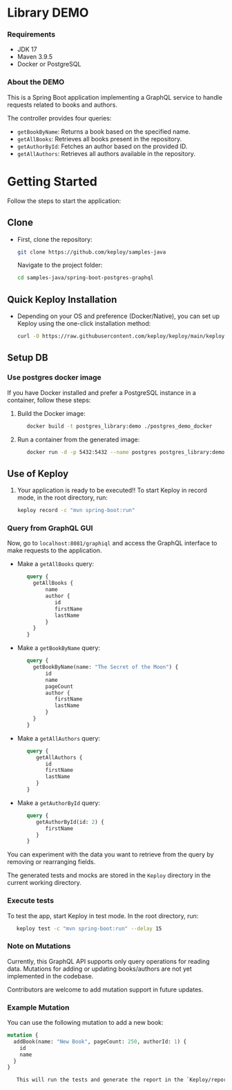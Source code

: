 # Library DEMO

### Requirements

- JDK 17
- Maven 3.9.5
- Docker or PostgreSQL

### About the DEMO

This is a Spring Boot application implementing a GraphQL service to handle requests related to books and authors.

The controller provides four queries:

- `getBookByName`: Returns a book based on the specified name.
- `getAllBooks`: Retrieves all books present in the repository.
- `getAuthorById`: Fetches an author based on the provided ID.
- `getAllAuthors`: Retrieves all authors available in the repository.

# Getting Started

Follow the steps to start the application:

## Clone
- First, clone the repository:

   ```bash
   git clone https://github.com/keploy/samples-java
   ```
  Navigate to the project folder:

   ```bash
   cd samples-java/spring-boot-postgres-graphql
   ```

## Quick Keploy Installation

- Depending on your OS and preference (Docker/Native), you can set up Keploy using the one-click installation method:
   ```bash
   curl -O https://raw.githubusercontent.com/keploy/keploy/main/keploy.sh && source keploy.sh
   ```

## Setup DB

### Use postgres docker image

If you have Docker installed and prefer a PostgreSQL instance in a container, follow these steps:
1. Build the Docker image:

    ```bash
       docker build -t postgres_library:demo ./postgres_demo_docker
    ```
   
2. Run a container from the generated image:

    ```bash
       docker run -d -p 5432:5432 --name postgres postgres_library:demo
    ```

## Use of Keploy

1. Your application is ready to be executed!!
   To start Keploy in record mode, in the root directory, run:

   ```bash
   keploy record -c "mvn spring-boot:run"
   ```

### Query from GraphQL GUI

Now, go to `localhost:8081/graphiql` and access the GraphQL interface to make requests to the application.
   - Make a `getAllBooks` query:

      ```graphql
         query {
           getAllBooks {
               name
               author {
                  id
                  firstName
                  lastName
               }
           }
         }
      ```

   -  Make a `getBookByName` query:

      ```graphql
         query {
           getBookByName(name: "The Secret of the Moon") {
               id
               name
               pageCount
               author {
                  firstName
                  lastName
               }
           }
         }
      ```

   -  Make a `getAllAuthors` query:

      ```graphql
         query {
            getAllAuthors {
               id
               firstName
               lastName 
            }
         }
      ```

   -  Make a `getAuthorById` query:

      ```graphql
         query {
            getAuthorById(id: 2) {
               firstName
            }
         }
      ```

You can experiment with the data you want to retrieve from the query by removing or rearranging fields.

   The generated tests and mocks are stored in the `Keploy` directory in the current working directory.


### Execute tests

To test the app, start Keploy in test mode. In the root directory, run:

   ```bash
      keploy test -c "mvn spring-boot:run" --delay 15
   ```
### Note on Mutations

Currently, this GraphQL API supports only query operations for reading data. Mutations for adding or updating books/authors are not yet implemented in the codebase.

Contributors are welcome to add mutation support in future updates.
### Example Mutation

You can use the following mutation to add a new book:

```graphql
mutation {
  addBook(name: "New Book", pageCount: 250, authorId: 1) {
    id
    name
  }
}

   This will run the tests and generate the report in the `Keploy/reports` directory in the current working directory.

